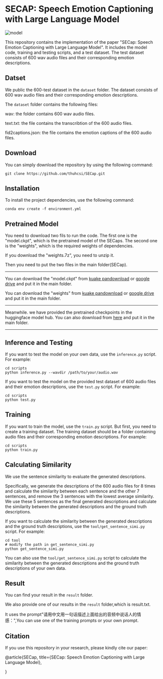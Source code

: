 # SECAP: Speech Emotion Captioning with Large Language Model

![model](picture/model.png)

This repository contains the implementation of the paper "SECap: Speech Emotion Captioning with Large Language Model". It includes the model code, training and testing scripts, and a test dataset. The test dataset consists of 600 wav audio files and their corresponding emotion descriptions.

## Datset
We public the 600-test dataset in the `dataset` folder. The dataset consists of 600 wav audio files and their corresponding emotion descriptions. 

The `dataset` folder contains the following files:

wav: the folder contains 600 wav audio files.

text.txt: the file contains the transcribtion of the 600 audio files.

fid2captions.json: the file contains the emotion captions of the 600 audio files.

## Download
You can simply download the repository by using the following command:

```
git clone https://github.com/thuhcsi/SECap.git
```

## Installation

To install the project dependencies, use the following command:
```
conda env create -f environment.yml
```

## Pretrained Model
You need to download two fils to run the code. The first one is the "model.ckpt", which is the pretrained model of the SECaps. The second one is the "weights", which is the required weights of dependencies.

If you download the "weights.7z", you need to unzip it.

Then you need to put the two files in the main folder(SECap).

---

You can download the "model.ckpt" from [kuake pandownload](https://pan.quark.cn/s/1c3deee6cd68) or [google drive](https://drive.google.com/file/d/11q_ZXj0wXnLcw3nH-m8LyI_egMMDaMvR/view?usp=drive_link) and put it in the main folder.

You can download the "weights" from [kuake pandownload](https://pan.quark.cn/s/53891d06c3db) or [google drive](https://drive.google.com/file/d/1wDmijmOhvpgCXdlwvJ_XWm4QsPzLJxFk/view?usp=drive_link) and put it in the main folder.

---

Meanwhile. we have provided the pretrained checkpoints in the huggingface model hub. You can also download from [here](https://huggingface.co/yaoxunxu/SECaps) and put it in the main folder.

---


## Inference and Testing

If you want to test the model on your own data, use the `inference.py` script. For example:

```
cd scripts
python inference.py --wavdir /path/to/your/audio.wav
```


If you want to test the model on the provided test dataset of 600 audio files and their emotion descriptions, use the `test.py` script. For example:

```
cd scripts
python test.py 
```


## Training

If you want to train the model, use the `train.py` script. But first, you need to create a training dataset. The training dataset should be a folder containing audio files and their corresponding emotion descriptions.
For example:

```
cd scripts
python train.py 
```


## Calculating Similarity
We use the sentence similarity to evaluate the generated descriptions.

Specifically, we generate the descriptions of the 600 audio files for 8 times and calculate the similarity between each sentence and the other 7 sentences, and remove the 3 sentences with the lowest average similarity. We use these 5 sentences as the final generated descriptions and calculate the similarity between the generated descriptions and the ground truth descriptions.

If you want to calculate the similarity between the generated descriptions and the ground truth descriptions, use the `tool/get_sentence_simi.py` script. For example:

```
cd tool
# modify the path in get_sentence_simi.py
python get_sentence_simi.py
```

You can also use the `tool/get_sentence_simi.py` script to calculate the similarity between the generated descriptions and the ground truth descriptions of your own data. 

## Result
You can find your result in the `result` folder.

We also provide one of our results in the `result` folder,which is result.txt. 

It uses the prompt"请用中文用一句话描述上面给出的音频中说话人的情感：",You can use one of the training prompts or your own prompt.

## Citation

If you use this repository in your research, please kindly cite our paper:

@article{SECap,
  title={SECap: Speech Emotion Captioning with Large Language Model},
  
}
